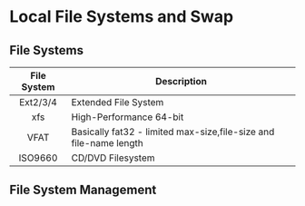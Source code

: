 # Local File Systems and Swap
## File Systems
|	File System	|	Description |
|	:---------:	|	----------- |
|	Ext2/3/4	|	Extended File System |
|	xfs		|	High-Performance 64-bit |
|	VFAT		|	Basically fat32 - limited max-size,file-size and file-name length |
|	ISO9660		|	CD/DVD Filesystem	|

## File System Management



